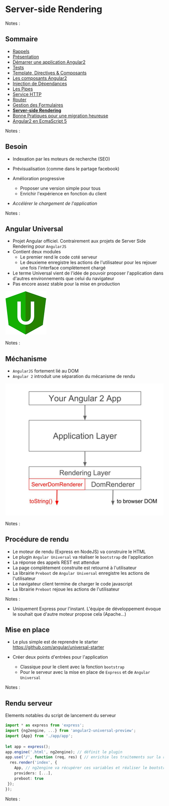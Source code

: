 # Server-side Rendering

<!-- .slide: class="page-title" -->

Notes :



## Sommaire

<!-- .slide: class="toc" -->

- [Rappels](#/1)
- [Présentation](#/2)
- [Démarrer une application Angular2](#/3)
- [Tests](#/4)
- [Template, Directives & Composants](#/5)
- [Les composants Angular2](#/6)
- [Injection de Dépendances](#/7)
- [Les Pipes](#/8)
- [Service HTTP](#/9)
- [Router](#/10)
- [Gestion des Formulaires](#/11)
- **[Server-side Rendering](#/12)**
- [Bonne Pratiques pour une migration heureuse](#/13)
- [Angular2 en EcmaScript 5](#/14)

Notes :



## Besoin

- Indexation par les moteurs de recherche (SEO)
- Prévisualisation (comme dans le partage facebook)
- Amélioration progressive
  - Proposer une version simple pour tous
  - Enrichir l'expérience en fonction du client


- *Accélérer le chargement de l'application*

Notes :



## Angular Universal

- Projet Angular officiel. Contrairement aux projets de Server Side Rendering pour `AngularJS`
- Contient deux modules
  - Le premier rend le code coté serveur
  - Le deuxieme enregistre les actions de l'utilisateur pour les rejouer une fois l'interface complètement chargé
- Le terme Universal vient de l'idée de pouvoir proposer l'application dans d'autres environnements que celui du navigateur
- Pas encore assez stable pour la mise en production

![Angular Universal Logo](ressources/angular-universal-logo.png "Angular Universal Logo")

Notes :



## Méchanisme

- `AngularJS` fortement lié au DOM
- `Angular 2` introduit une séparation du mécanisme de rendu


![Angular Universal Architecture](ressources/angular-universal-architecture.png "Angular Universal Architecture")

Notes :



## Procédure de rendu

- Le moteur de rendu (Express en NodeJS) va construire le HTML
- Le plugin `Angular Universal` va réaliser le `bootstrap` de l'application
- La réponse des appels REST est attendue
- La page complètement construite est retourné à l'utilisateur
- La librairie `Preboot` de `Angular Universal` enregistre les actions de l'utilisateur
- Le navigateur client termine de charger le code javascript
- La librairie `Preboot` rejoue les actions de l'utilisateur

Notes :
- Uniquement Express pour l'instant. L'équipe de développement évoque le souhait que d'autre moteur propose cela (Apache...)



## Mise en place

- Le plus simple est de reprendre le starter
https://github.com/angular/universal-starter

- Créer deux points d'entrées pour l'application
  - Classique pour le client avec la fonction `bootstrap`
  - Pour le serveur avec la mise en place de `Express` et de `Angular Universal`

Notes :



## Rendu serveur

Elements notables du script de lancement du serveur

```typescript
import * as express from 'express';
import {ng2engine, ...} from 'angular2-universal-preview';
import {App} from './app/app';

let app = express();
app.engine('.html', ng2engine); // définit le plugin
app.use('/', function (req, res) { // enrichie les traitements sur la requête  
  res.render('index', {
    App, // ng2engine va récupérer ces variables et réaliser le bootstrap
    providers: [...],
    preboot: true
 });
});
```

Notes :



<!-- .slide: class="page-questions" -->
